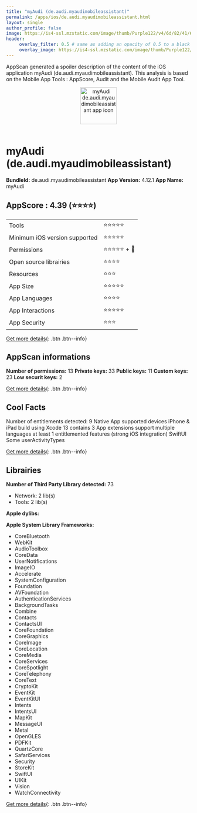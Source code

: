 ```yaml
---
title: "myAudi (de.audi.myaudimobileassistant)"
permalink: /apps/ios/de.audi.myaudimobileassistant.html
layout: single
author_profile: false
image: https://is4-ssl.mzstatic.com/image/thumb/Purple122/v4/6d/82/41/6d82413f-616e-27ea-2be4-f291bd2ca8b0/OneTouchAppIcon-0-1x_U007emarketing-0-7-0-sRGB-85-220.png/512x512bb.jpg
header: 
     overlay_filter: 0.5 # same as adding an opacity of 0.5 to a black background
     overlay_image: https://is4-ssl.mzstatic.com/image/thumb/Purple122/v4/6d/82/41/6d82413f-616e-27ea-2be4-f291bd2ca8b0/OneTouchAppIcon-0-1x_U007emarketing-0-7-0-sRGB-85-220.png/512x512bb.jpg
---
```

AppScan generated a spoiler description of the content of the iOS application myAudi (de.audi.myaudimobileassistant). This analysis is based on the Mobile App Tools : AppScore, Audit and the Mobile Audit App Tool.

  
  
<div style="text-align: center;"><img src="https://is4-ssl.mzstatic.com/image/thumb/Purple122/v4/6d/82/41/6d82413f-616e-27ea-2be4-f291bd2ca8b0/OneTouchAppIcon-0-1x_U007emarketing-0-7-0-sRGB-85-220.png/512x512bb.jpg" width="100" height="100" alt="myAudi de.audi.myaudimobileassistant app icon"></div></br>
  
# myAudi (de.audi.myaudimobileassistant)

**BundleId:** de.audi.myaudimobileassistant
**App Version:** 4.12.1
**App Name:** myAudi


## AppScore : 4.39 (⭐️⭐️⭐️⭐️) 

<table>
<tr><td> Tools </td><td> ⭐️⭐️⭐️⭐️⭐️ </td></tr>
<tr><td> Minimum iOS version supported </td><td> ⭐️⭐️⭐️⭐️⭐️ </td></tr>
<tr><td> Permissions </td><td> ⭐️⭐️⭐️⭐️⭐️ + 🌟 </td></tr>
<tr><td> Open source librairies </td><td> ⭐️⭐️⭐️⭐️ </td></tr>
<tr><td> Resources </td><td> ⭐️⭐️⭐️ </td></tr>
<tr><td> App Size </td><td> ⭐️⭐️⭐️⭐️⭐️ </td></tr>
<tr><td> App Languages </td><td> ⭐️⭐️⭐️⭐️ </td></tr>
<tr><td> App Interactions </td><td> ⭐️⭐️⭐️⭐️⭐️ </td></tr>
<tr><td> App Security </td><td> ⭐️⭐️⭐️ </td></tr>
</table>

[Get more details](/pricing.html){: .btn .btn--info}  
  
## AppScan informations 

**Number of permissions:** 13
**Private keys:** 33
**Public keys:** 11
**Custom keys:** 23
**Low securit keys:** 2
  
[Get more details](/pricing.html){: .btn .btn--info}

## Cool Facts

Number of entitlements detected: 9
Native App
supported devices iPhone & iPad
build using Xcode 13
contains 3 App extensions
support multiple languages
at least 1 entitlemented features (strong iOS integration)
SwiftUI
Some userActivityTypes
  
[Get more details](/pricing.html){: .btn .btn--info}

## Librairies 
**Number of Third Party Library detected:** 73
- Network: 2 lib(s)
- Tools: 2 lib(s)

**Apple dylibs:**


**Apple System Library Frameworks:**
- CoreBluetooth
- WebKit
- AudioToolbox
- CoreData
- UserNotifications
- ImageIO
- Accelerate
- SystemConfiguration
- Foundation
- AVFoundation
- AuthenticationServices
- BackgroundTasks
- Combine
- Contacts
- ContactsUI
- CoreFoundation
- CoreGraphics
- CoreImage
- CoreLocation
- CoreMedia
- CoreServices
- CoreSpotlight
- CoreTelephony
- CoreText
- CryptoKit
- EventKit
- EventKitUI
- Intents
- IntentsUI
- MapKit
- MessageUI
- Metal
- OpenGLES
- PDFKit
- QuartzCore
- SafariServices
- Security
- StoreKit
- SwiftUI
- UIKit
- Vision
- WatchConnectivity


  
[Get more details](/pricing.html){: .btn .btn--info}

